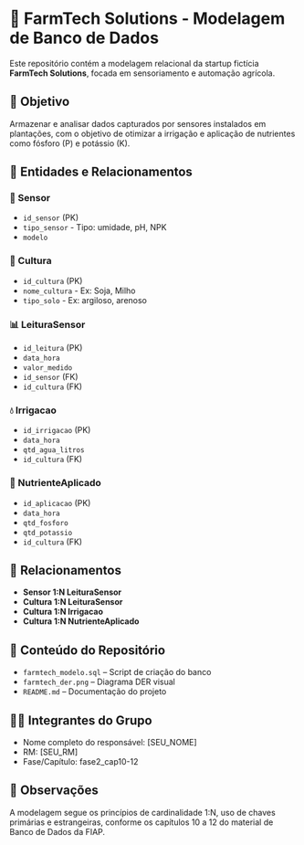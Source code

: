 
# 🌾 FarmTech Solutions - Modelagem de Banco de Dados

Este repositório contém a modelagem relacional da startup fictícia **FarmTech Solutions**, focada em sensoriamento e automação agrícola.

## 🧠 Objetivo
Armazenar e analisar dados capturados por sensores instalados em plantações, com o objetivo de otimizar a irrigação e aplicação de nutrientes como fósforo (P) e potássio (K).

## 🧱 Entidades e Relacionamentos

### 📡 Sensor
- `id_sensor` (PK)
- `tipo_sensor` - Tipo: umidade, pH, NPK
- `modelo`

### 🌱 Cultura
- `id_cultura` (PK)
- `nome_cultura` - Ex: Soja, Milho
- `tipo_solo` - Ex: argiloso, arenoso

### 📊 LeituraSensor
- `id_leitura` (PK)
- `data_hora`
- `valor_medido`
- `id_sensor` (FK)
- `id_cultura` (FK)

### 💧 Irrigacao
- `id_irrigacao` (PK)
- `data_hora`
- `qtd_agua_litros`
- `id_cultura` (FK)

### 🧪 NutrienteAplicado
- `id_aplicacao` (PK)
- `data_hora`
- `qtd_fosforo`
- `qtd_potassio`
- `id_cultura` (FK)

## 🔁 Relacionamentos
- **Sensor 1:N LeituraSensor**
- **Cultura 1:N LeituraSensor**
- **Cultura 1:N Irrigacao**
- **Cultura 1:N NutrienteAplicado**

## 📂 Conteúdo do Repositório
- `farmtech_modelo.sql` – Script de criação do banco
- `farmtech_der.png` – Diagrama DER visual
- `README.md` – Documentação do projeto

## 👨‍💻 Integrantes do Grupo
- Nome completo do responsável: [SEU_NOME]
- RM: [SEU_RM]
- Fase/Capítulo: fase2_cap10-12

## 🧠 Observações
A modelagem segue os princípios de cardinalidade 1:N, uso de chaves primárias e estrangeiras, conforme os capítulos 10 a 12 do material de Banco de Dados da FIAP.
